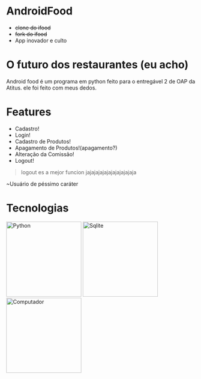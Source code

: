 # AndroidFood
- ~~clone do ifood~~
- ~~fork do ifood~~
- App inovador e culto

# O futuro dos restaurantes (eu acho)
Android food é um programa em python feito para o entregável 2 de OAP da Atitus.
ele foi feito com meus dedos.

# Features
- Cadastro!
- Login!
- Cadastro de Produtos!
- Apagamento de Produtos!(apagamento?)
- Alteração da Comissão!
- Logout!

> logout es a mejor funcion jajajajajajajajajajajaja 
>
~Usuário de péssimo caráter

# Tecnologias
<img src="https://upload.wikimedia.org/wikipedia/commons/thumb/c/c3/Python-logo-notext.svg/1869px-Python-logo-notext.svg.png" alt="Python" width="200"/>
<img src="https://upload.wikimedia.org/wikipedia/commons/3/38/SQLite370.svg" alt="Sqlite" width="200"/>
<img src="https://cdn5.colorir.com/desenhos/color/201908/um-computador-a-casa-o-quarto-1515999.jpg" alt="Computador" width="200"/>